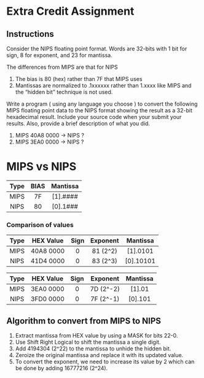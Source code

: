 # Extra Credit Assignment

## Instructions 

Consider the NIPS floating point format.    Words are 32-bits with 1 bit for sign, 8 for exponent, and 23 for mantissa.

The differences from MIPS are that for NIPS

1. The bias is 80 (hex) rather than 7F that MIPS uses
2. Mantissas are normalized to .1xxxxxx rather than 1.xxxx like MIPS and the “hidden bit” technique is not used.
 
Write a program ( using any language you choose ) to convert the following MIPS floating point data to the NIPS format showing the result as a 32-bit hexadecimal result.  Include your source code when your submit your results.  Also,  provide a brief description of what you did.
 
1. MIPS 40A8 0000 -> NIPS ?
1. MIPS 3EA0 0000 -> NIPS ?

# MIPS vs NIPS

Type | BIAS | Mantissa
:--: | :--: | :------:
MIPS | 7F   | [1].####
NIPS | 80   | [0].1###

### Comparison of values

Type | HEX Value | Sign | Exponent | Mantissa
:--: | :-------: | :--: | :------: | :------:
MIPS | 40A8 0000 | 0    | 81 (2^2) | [1].0101
NIPS | 41D4 0000 | 0    | 83 (2^3) | [0].10101

Type | HEX Value | Sign | Exponent  | Mantissa
:--: | :-------: | :--: | :-------: | :------:
MIPS | 3EA0 0000 | 0    | 7D (2^-2) | [1].01
NIPS | 3FD0 0000 | 0    | 7F (2^-1) | [0].101

## Algorithm to convert from MIPS to NIPS

1. Extract mantissa from HEX value by using a MASK for bits 22-0.
2. Use Shift Right Logical to shift the mantissa a single digit.
3. Add 4194304 (2^22) to the mantissa to unhide the hidden bit.
4. Zeroize the original mantissa and replace it with its updated value.
5. To convert the exponent, we need to increase its value by 2 which can be done by adding 16777216 (2^24).
